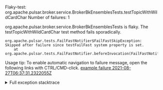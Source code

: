         
Flaky-test: org.apache.pulsar.broker.service.BrokerBkEnsemblesTests.testTopicWithWildCardChar
Number of failures: 1

org.apache.pulsar.broker.service.BrokerBkEnsemblesTests is flaky. The testTopicWithWildCardChar test method fails sporadically.

```
org.apache.pulsar.tests.FailFastNotifier$FailFastSkipException: Skipped after failure since testFailFast system property is set.
	at org.apache.pulsar.tests.FailFastNotifier.beforeInvocation(FailFastNotifier.java:88)

```

Usage tip: To enable automatic navigation to failure message, open the following links with CTRL/CMD-click.
[example failure 2021-08-27T06:37:31.2322055Z](https://github.com/apache/pulsar/runs/3440411059?check_suite_focus=true#step:9:1967)


<details>
<summary>Full exception stacktrace</summary>
<code><pre>
org.apache.pulsar.tests.FailFastNotifier$FailFastSkipException: Skipped after failure since testFailFast system property is set.
	at org.apache.pulsar.tests.FailFastNotifier.beforeInvocation(FailFastNotifier.java:88)

</pre></code>
</details>

